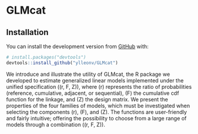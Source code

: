 
<!-- README.md is generated from README.Rmd. Please edit that file -->

# GLMcat

## Installation

You can install the development version from
[GitHub](https://github.com/) with:

``` r
# install.packages("devtools")
devtools::install_github("ylleonv/GLMcat")
```

We introduce and illustrate the utility of GLMcat, the R package we
developed to estimate generalized linear models implemented under the
unified specification \((r, F, Z)\), where \(r\) represents the ratio of
probabilities (reference, cumulative, adjacent, or sequential), \(F\)
the cumulative cdf function for the linkage, and \(Z\) the
design matrix. We present the properties of the four families of models,
which must be investigated when selecting the components \(r\), \(F\),
and \(Z\). The functions are user-friendly and fairly intuitive;
offering the possibility to choose from a large range of models through
a combination \((r, F, Z)\).

